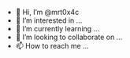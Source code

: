 - 👋 Hi, I’m @mrt0x4c
- 👀 I’m interested in ...
- 🌱 I’m currently learning ...
- 💞️ I’m looking to collaborate on ...
- 📫 How to reach me ...

<!---
mrt0x4c/mrt0x4c is a ✨ special ✨ repository because its `README.md` (this file) appears on your GitHub profile.
You can click the Preview link to take a look at your changes.
--->
